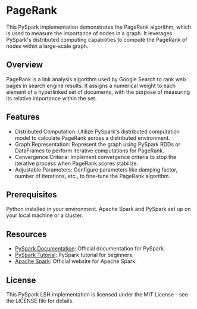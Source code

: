 # PageRank
This PySpark implementation demonstrates the PageRank algorithm, which is used to measure the importance of nodes in a graph. It leverages PySpark's distributed computing capabilities to compute the PageRank of nodes within a large-scale graph.

## Overview
PageRank is a link analysis algorithm used by Google Search to rank web pages in search engine results. It assigns a numerical weight to each element of a hyperlinked set of documents, with the purpose of measuring its relative importance within the set.

## Features
* Distributed Computation: Utilize PySpark's distributed computation model to calculate PageRank across a distributed environment.
* Graph Representation: Represent the graph using PySpark RDDs or DataFrames to perform iterative computations for PageRank.
* Convergence Criteria: Implement convergence criteria to stop the iterative process when PageRank scores stabilize.
* Adjustable Parameters: Configure parameters like damping factor, number of iterations, etc., to fine-tune the PageRank algorithm.

## Prerequisites
Python installed in your environment.
Apache Spark and PySpark set up on your local machine or a cluster.

## Resources
* [PySpark Documentation](https://spark.apache.org/docs/latest/api/python/index.html): Official documentation for PySpark.
* [PySpark Tutorial](https://spark.apache.org/docs/latest/api/python/getting_started/index.html): PySpark tutorial for beginners.
* [Apache Spark](https://spark.apache.org/): Official website for Apache Spark.

## License
This PySpark LSH implementation is licensed under the MIT License - see the LICENSE file for details.
